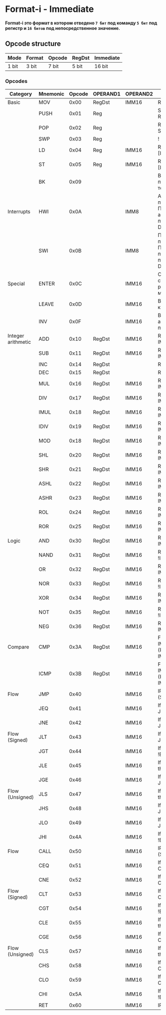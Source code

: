# Format-i - Immediate

**Format-i это формат в котором отведено `7 бит` под команду `5 бит` под регистр и `16 битов` под непосредственное значение.**

## Opcode structure

| Mode  | Format | Opcode | RegDst | Immediate |
|-------|--------|--------|--------|-----------|
| 1 bit | 3 bit  | 7 bit  | 5 bit  | 16 bit    |

### Opcodes

| Category           | Mnemonic | Opcode | OPERAND1 | OPERAND2 | Description                                                    |
|--------------------|----------|--------|----------|----------|----------------------------------------------------------------|
| Basic              | MOV      | 0x00   | RegDst   | IMM16    | RegDst = IMM16                                                 |
|                    | PUSH     | 0x01   | Reg      |          | STACK[SP] = Reg                                                |
|                    | POP      | 0x02   | Reg      |          | Reg = STACK[SP]                                                |
|                    | SWP      | 0x03   | Reg      |          | !                                                              |
|                    | LD       | 0x04   | Reg      | IMM16    | RegDst = [IMM16]!                                              |
|                    | ST       | 0x05   | Reg      | IMM16    | RegDst = [IMM16]!                                              |
|                    | BK       | 0x09   |          |          | Вызывает прерывание точки останова                             |
| Interrupts         | HWI      | 0x0A   |          | IMM8     | Аппаратное прерывание. Передает аппаратное прерывание в DVM    |
|                    | SWI      | 0x0B   |          | IMM8     | Программное прерывание. Передает программное прерывание из DVM |
| Special            | ENTER    | 0x0C   |          | IMM16    | Создание кадра стека и резервирование места на нем             |
|                    | LEAVE    | 0x0D   |          | IMM16    | Выходит из кадра стека                                         |
|                    | INV      | 0x0F   |          | IMM16    | Вызывает аппаратную процедуру                                  |
| Integer arithmetic | ADD      | 0x10   | RegDst   | IMM16    | RegDst += IMM16                                                |
|                    | SUB      | 0x11   | RegDst   | IMM16    | RegDst -= IMM16                                                |
|                    | INC      | 0x14   | RegDst   |          | RegDst++                                                       |
|                    | DEC      | 0x15   | RegDst   |          | RegDst--                                                       |
|                    | MUL      | 0x16   | RegDst   | IMM16    | RegDst *= IMM16                                                |
|                    | DIV      | 0x17   | RegDst   | IMM16    | RegDst /= IMM16                                                |
|                    | IMUL     | 0x18   | RegDst   | IMM16    | RegDst *= IMM16 (Signed)                                       |
|                    | IDIV     | 0x19   | RegDst   | IMM16    | RegDst /= IMM16 (Signed)                                       |
|                    | MOD      | 0x18   | RegDst   | IMM16    | RegDst %= IMM16                                                |
|                    | SHL      | 0x20   | RegDst   | IMM16    | RegDst <<= IMM16                                               |
|                    | SHR      | 0x21   | RegDst   | IMM16    | RegDst >>= IMM16                                               |
|                    | ASHL     | 0x22   | RegDst   | IMM16    | RegDst <<<= IMM16                                              |
|                    | ASHR     | 0x23   | RegDst   | IMM16    | RegDst >>>= IMM16                                              |
|                    | ROL      | 0x24   | RegDst   | IMM16    | RegDst >>>>= IMM16                                             |
|                    | ROR      | 0x25   | RegDst   | IMM16    | RegDst <<<<= IMM16                                             |
| Logic              | AND      | 0x30   | RegDst   | IMM16    | RegDst &= IMM16                                                |
|                    | NAND     | 0x31   | RegDst   | IMM16    | RegDst &= !IMM16                                               |
|                    | OR       | 0x32   | RegDst   | IMM16    | RegDst &#124;= IMM16                                           |
|                    | NOR      | 0x33   | RegDst   | IMM16    | RegDst &#124;= !IMM16                                          |
|                    | XOR      | 0x34   | RegDst   | IMM16    | RegDst ^= IMM16                                                |
|                    | NOT      | 0x35   | RegDst   | IMM16    | RegDst = !IMM16                                                |
|                    | NEG      | 0x36   | RegDst   | IMM16    | RegDst = -IMM16                                                |
| Compare            | CMP      | 0x3A   | RegDst   | IMM16    | FR &#124;= (RegDst < IMM16) &#124 (RegDst == IMM16)            |
|                    | ICMP     | 0x3B   | RegDst   | IMM16    | FR &#124;= (RegDst < IMM16) &#124 (RegDst == IMM16) (Signed)   |
| Flow               | JMP      | 0x40   |          | IMM16    | IP += IMM16 (Signed)                                           |
|                    | JEQ      | 0x41   |          | IMM16    | If flag  EQ then JMP                                           |
|                    | JNE      | 0x42   |          | IMM16    | If flag !EQ then JMP                                           |
| Flow (Signed)      | JLT      | 0x43   |          | IMM16    | If flag  LT then JMP                                           |
|                    | JGT      | 0x44   |          | IMM16    | If flag !LT and !EQ then JMP                                   |
|                    | JLE      | 0x45   |          | IMM16    | If flag  LT and  EQ then JMP                                   |
|                    | JGE      | 0x46   |          | IMM16    | If flag  LT then JMP                                           |
| Flow (Unsigned)    | JLS      | 0x47   |          | IMM16    | If flag  LO and  EQ then JMP                                   |
|                    | JHS      | 0x48   |          | IMM16    | If flag !LO then JMP                                           |
|                    | JLO      | 0x49   |          | IMM16    | If flag  LO then JMP                                           |
|                    | JHI      | 0x4A   |          | IMM16    | If flag !LO and !EQ then JMP                                   |
| Flow               | CALL     | 0x50   |          | IMM16    | IP += IMM16 (Signed)                                           |
|                    | CEQ      | 0x51   |          | IMM16    | If flag  EQ then CALL                                          |
|                    | CNE      | 0x52   |          | IMM16    | If flag !EQ then CALL                                          |
| Flow (Signed)      | CLT      | 0x53   |          | IMM16    | If flag  LT then CALL                                          |
|                    | CGT      | 0x54   |          | IMM16    | If flag !LT and !EQ then CALL                                  |
|                    | CLE      | 0x55   |          | IMM16    | If flag  LT and  EQ then CALL                                  |
|                    | CGE      | 0x56   |          | IMM16    | If flag  LT then CALL                                          |
| Flow (Unsigned)    | CLS      | 0x57   |          | IMM16    | If flag  LO and  EQ then CALL                                  |
|                    | CHS      | 0x58   |          | IMM16    | If flag !LO then CALL                                          |
|                    | CLO      | 0x59   |          | IMM16    | If flag  LO then CALL                                          |
|                    | CHI      | 0x5A   |          | IMM16    | If flag !LO and !EQ then CALL                                  |
|                    | RET      | 0x60   |          | IMM16    | IP = POP(Reg)                                                  |
